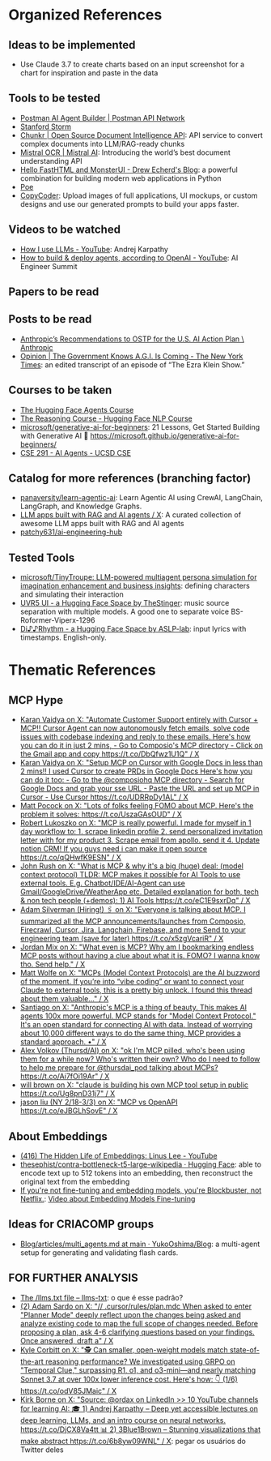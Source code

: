 # Organized References 

## Ideas to be implemented

* Use Claude 3.7 to create charts based on an input screenshot for a chart for inspiration and paste in the data

## Tools to be tested

* [Postman AI Agent Builder | Postman API Network](https://www.postman.com/ai-on-postman/postman-ai-agent-builder/overview)
* [Stanford Storm](https://storm.genie.stanford.edu/)
* [Chunkr | Open Source Document Intelligence API](https://chunkr.ai/): API service to convert complex documents into LLM/RAG-ready chunks
* [Mistral OCR | Mistral AI](https://mistral.ai/en/news/mistral-ocr): Introducing the world’s best document understanding API
* [Hello FastHTML and MonsterUI - Drew Echerd's Blog](https://www.drewecherd.com/post/hello-fasthtml-monsterui): a powerful combination for building modern web applications in Python
* [Poe](https://poe.com/)
* [CopyCoder](https://copycoder.ai/): Upload images of full applications, UI mockups, or custom designs and use our generated prompts to build your apps faster.

## Videos to be watched

* [How I use LLMs - YouTube](https://www.youtube.com/watch?v=EWvNQjAaOHw&t=475s): Andrej Karpathy
* [How to build & deploy agents, according to OpenAI - YouTube](https://www.youtube.com/watch?v=joHR2pmxDQE): AI Engineer Summit

## Papers to be read

## Posts to be read

* [Anthropic’s Recommendations to OSTP for the U.S. AI Action Plan \ Anthropic](https://www.anthropic.com/news/anthropic-s-recommendations-ostp-u-s-ai-action-plan)
* [Opinion | The Government Knows A.G.I. Is Coming - The New York Times](https://archive.ph/UGfvQ#selection-1419.8-1419.68): an edited transcript of an episode of “The Ezra Klein Show.”

## Courses to be taken

* [The Hugging Face Agents Course](https://huggingface.co/agents-course)
* [The Reasoning Course - Hugging Face NLP Course](https://huggingface.co/learn/nlp-course/en/chapter12/1?fw=pt)
* [microsoft/generative-ai-for-beginners](https://github.com/microsoft/generative-ai-for-beginners): 21 Lessons, Get Started Building with Generative AI 🔗 https://microsoft.github.io/generative-ai-for-beginners/
* [CSE 291 - AI Agents - UCSD CSE](https://pearls-lab.github.io/ai-agents-course/index.html)

## Catalog for more references (branching factor)

* [panaversity/learn-agentic-ai](https://github.com/panaversity/learn-agentic-ai): Learn Agentic AI using CrewAI, LangChain, LangGraph, and Knowledge Graphs.
* [LLM apps built with RAG and AI agents / X](https://x.com/victor_explore/status/1896374933003153668): A curated collection of awesome LLM apps built with RAG and AI agents
* [patchy631/ai-engineering-hub](https://github.com/patchy631/ai-engineering-hub/tree/main)

## Tested Tools

* [microsoft/TinyTroupe: LLM-powered multiagent persona simulation for imagination enhancement and business insights](https://github.com/microsoft/TinyTroupe): defining characters and simulating their interaction
* [UVR5 UI - a Hugging Face Space by TheStinger](https://huggingface.co/spaces/TheStinger/UVR5_UI): music source separation with multiple models. A good one to separate voice BS-Roformer-Viperx-1296
* [Di♪♪Rhythm - a Hugging Face Space by ASLP-lab](https://huggingface.co/spaces/ASLP-lab/DiffRhythm): input lyrics with timestamps. English-only.

# Thematic References

## MCP Hype

* [Karan Vaidya on X: "Automate Customer Support entirely with Cursor + MCP!! Cursor Agent can now autonomously fetch emails, solve code issues with codebase indexing and reply to these emails. Here's how you can do it in just 2 mins, - Go to Composio's MCP directory - Click on the Gmail app and copy https://t.co/DbQfwz1U1Q" / X](https://x.com/KaranVaidya6/status/1897690146725839193)
* [Karan Vaidya on X: "Setup MCP on Cursor with Google Docs in less than 2 mins!! I used Cursor to create PRDs in Google Docs Here's how you can do it too: - Go to the @composiohq MCP directory - Search for Google Docs and grab your sse URL - Paste the URL and set up MCP in Cursor - Use Cursor https://t.co/UDRRpDy1AL" / X](https://x.com/KaranVaidya6/status/1897344383240060955)
* [Matt Pocock on X: "Lots of folks feeling FOMO about MCP. Here's the problem it solves: https://t.co/UszaGAsOUD" / X](https://x.com/mattpocockuk/status/1897742389592440970)
* [Robert Lukoszko on X: "MCP is really powerful. I made for myself in 1 day workflow to: 1. scrape linkedin profile 2. send personalized invitation letter with for my product 3. Scrape email from apollo. send it 4. Update notion CRM! If you guys need i can make it open source https://t.co/qQHwfK9ESN" / X](https://x.com/Karmedge/status/1897392194572705988)
* [John Rush on X: "What is MCP &amp; why it's a big (huge) deal: (model context protocol) TLDR: MCP makes it possible for AI Tools to use external tools. E.g. Chatbot/IDE/AI-Agent can use Gmail/GoogleDrive/WeatherApp etc. Detailed explanation for both, tech &amp; non tech people (+demos): 1) AI Tools https://t.co/eC1E9sxrDq" / X](https://x.com/johnrushx/status/1897655569101779201)
* [Adam Silverman (Hiring!) 🖇️ on X: "Everyone is talking about MCP. I summarized all the MCP announcements/launches from Composio, Firecrawl, Cursor, Jira, Langchain, Firebase, and more Send to your engineering team (save for later) https://t.co/x5zgVcariR" / X](https://x.com/AtomSilverman/status/1897409286466363626)
* [Jordan Mix on X: "What even is MCP? Why am I bookmarking endless MCP posts without having a clue about what it is. FOMO? I wanna know tho. Send help." / X](https://x.com/jrdnmix/status/1897015411805446638)
* [Matt Wolfe on X: "MCPs (Model Context Protocols) are the AI buzzword of the moment. If you’re into “vibe coding” or want to connect your Claude to external tools, this is a pretty big unlock. I found this thread about them valuable…" / X](https://x.com/mreflow/status/1897317957539389593)
* [Santiago on X: "Anthropic's MCP is a thing of beauty. This makes AI agents 100x more powerful. MCP stands for "Model Context Protocol." It's an open standard for connecting AI with data. Instead of worrying about 10,000 different ways to do the same thing, MCP provides a standard approach. •" / X](https://x.com/svpino/status/1896991534421307570)
* [Alex Volkov (Thursd/AI) on X: "ok I'm MCP pilled, who's been using them for a while now? Who's written their own? Who do I need to follow to help me prepare for @thursdai_pod talking about MCPs? https://t.co/Ai7fOi19Ar" / X](https://x.com/altryne/status/1897051777352294424)
* [will brown on X: "claude is building his own MCP tool setup in public https://t.co/Ug8pnD31j7" / X](https://x.com/willccbb/status/1896778724194062830)
* [jason liu (NY 2/18-3/3) on X: "MCP vs OpenAPI https://t.co/eJBGLhSovE" / X](https://x.com/jxnlco/status/1897338699672859094)

## About Embeddings

* [(416) The Hidden Life of Embeddings: Linus Lee - YouTube](https://www.youtube.com/watch?v=YvobVu1l7GI)
* [thesephist/contra-bottleneck-t5-large-wikipedia · Hugging Face](https://huggingface.co/thesephist/contra-bottleneck-t5-large-wikipedia): able to encode text up to 512 tokens into an embedding, then reconstruct the original text from the embedding
* [If you're not fine-tuning and embedding models, you're Blockbuster, not Netflix.](https://x.com/jxnlco/status/1897337783058133080): [Video about Embedding Models Fine-tuning](https://maven.com/p/1ea9c9/glean-s-embedding-model-for-enterprise-adapted-ai)

## Ideas for CRIACOMP groups

* [Blog/articles/multi_agents.md at main · YukoOshima/Blog](https://github.com/YukoOshima/Blog/blob/main/articles/multi_agents.md): a multi-agent setup for generating and validating flash cards.

## FOR FURTHER ANALYSIS

* [The /llms.txt file – llms-txt](https://llmstxt.org/): o que é esse padrão?
* [(2) Adam Sardo on X: "// .cursor/rules/plan.mdc When asked to enter "Planner Mode" deeply reflect upon the changes being asked and analyze existing code to map the full scope of changes needed. Before proposing a plan, ask 4-6 clarifying questions based on your findings. Once answered, draft a" / X](https://x.com/sardo_adam/status/1896269828509536658)
* [Kyle Corbitt on X: "🕵️ Can smaller, open-weight models match state-of-the-art reasoning performance? We investigated using GRPO on "Temporal Clue," surpassing R1, o1, and o3-mini—and nearly matching Sonnet 3.7 at over 100x lower inference cost. Here's how: 👇 (1/6) https://t.co/odV85JMaic" / X](https://x.com/corbtt/status/1897735437340627405)
* [Kirk Borne on X: "Source: @ordax on LinkedIn &gt;&gt; 10 YouTube channels for learning AI: 🎓 1) Andrej Karpathy – Deep yet accessible lectures on deep learning, LLMs, and an intro course on neural networks. https://t.co/DjCX8Va4tt 📊 2) 3Blue1Brown – Stunning visualizations that make abstract https://t.co/6b8yw09WNL" / X](https://x.com/KirkDBorne/status/1897510190267646307): pegar os usuários do Twitter deles
